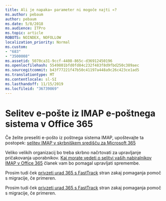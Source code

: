 ```yaml
---
title: Ali je napaka» parameter ni mogoče najti «?
ms.author: pebaum
author: pebaum
ms.date: 5/8/2018
ms.audience: ITPro
ms.topic: article
ROBOTS: NOINDEX, NOFOLLOW
localization_priority: Normal
ms.custom:
- "683"
- "3500008"
ms.assetid: 5070ca31-9ccf-4408-865c-d36912450196
ms.openlocfilehash: 5549801bfd0fd84c232f483f8d9fbd250c389aec
ms.sourcegitcommit: b43f77221f47b50c41197a448a9c26c423ce1ad5
ms.translationtype: MT
ms.contentlocale: sl-SI
ms.lasthandoff: 11/15/2019
ms.locfileid: "36739869"
---
```

# <a name="migrating-email-from-imap-email-system-to-office-365"></a>Selitev e-pošte iz IMAP e-poštnega sistema v Office 365

Če želite preseliti e-pošto iz poštnega sistema IMAP, upoštevajte ta postopek: [selitev IMAP v skrbniškem središču za Microsoft 365](https://docs.microsoft.com/Exchange/mailbox-migration/migrating-imap-mailboxes/imap-migration-in-the-admin-center)
  
Veliko velikih organizacij bo treba skrbno načrtovati za upravljanje pričakovanja uporabnikov. [Kaj morate vedeti o selitvi vaših nabiralnikov IMAP v Office 365](https://docs.microsoft.com/Exchange/mailbox-migration/migrating-imap-mailboxes/migrating-imap-mailboxes) članek vam bo pomagal upravljati spremembe.

Prosim tudi ček [privzeti urad 365 s FastTrack](https://www.microsoft.com/fasttrack/microsoft-365/office-365) stran zakaj pomaganja pomoč s migracije, če primeren.
  

Prosim tudi ček [privzeti urad 365 s FastTrack](https://www.microsoft.com/fasttrack/microsoft-365/office-365) stran zakaj pomaganja pomoč s migracije, če primeren.
  